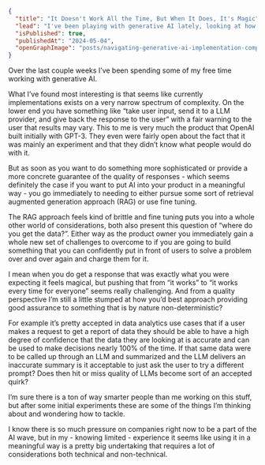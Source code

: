```json meta
{
  "title": "It Doesn't Work All the Time, But When It Does, It's Magic",
  "lead": "I've been playing with generative AI lately, looking at how you might build features with it. But I'm kind of struggling with seeing a roadmap to getting consistent quality out of this stuff for specific use cases. At times it feels like trying to herd cats. Granted I'm a relative noob, but here are some of my initial thoughts and questions",
  "isPublished": true,
  "publishedAt": "2024-05-04",
  "openGraphImage": "posts/navigating-generative-ai-implementation-complexity/og-image.png",
}
```

Over the last couple weeks I’ve been spending some of my free time working with generative AI.

What I’ve found most interesting is that seems like currently implementations exists on a very narrow spectrum of complexity. On the lower end you have something like “take user input, send it to a LLM provider, and give back the response to the user” with a fair warning to the user that results may vary. This to me is very much the product that OpenAI built initially with GPT-3. They even were fairly open about the fact that it was mainly an experiment and that they didn’t know what people would do with it.

But as soon as you want to do something more sophisticated or provide a more concrete guarantee of the quality of responses - which seems definitely the case if you want to put AI into your product in a meaningful way - you go immediately to needing to either pursue some sort of retrieval augmented generation approach (RAG) or use fine tuning.

The RAG approach feels kind of brittle and fine tuning puts you into a whole other world of considerations, both also present this question of “where do you get the data?”. Either way as the product owner you immediately gain a whole new set of challenges to overcome to if you are going to build something that you can confidently put in front of users to solve a problem over and over again and charge them for it.

I mean when you do get a response that was exactly what you were expecting it feels magical, but pushing that from “it works” to “it works every time for everyone” seems really challenging. And from a quality perspective I’m still a little stumped at how you’d best approach providing good assurance to something that is by nature non-deterministic?

For example it’s pretty accepted in data analytics use cases that if a user makes a request to get a report of data they should be able to have a high degree of confidence that the data they are looking at is accurate and can be used to make decisions nearly 100% of the time. If that same data were to be called up through an LLM and summarized and the LLM delivers an inaccurate summary is it acceptable to just ask the user to try a different prompt? Does then hit or miss quality of LLMs become sort of an accepted quirk?

I’m sure there is a ton of way smarter people than me working on this stuff, but after some initial experiments these are some of the things I’m thinking about and wondering how to tackle.

I know there is so much pressure on companies right now to be a part of the AI wave, but in my - knowing limited - experience it seems like using it in a meaningful way is a pretty big undertaking that requires a lot of considerations both technical and non-technical.
